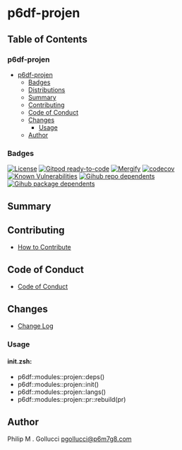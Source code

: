 # p6df-projen

## Table of Contents


### p6df-projen
- [p6df-projen](#p6df-projen)
  - [Badges](#badges)
  - [Distributions](#distributions)
  - [Summary](#summary)
  - [Contributing](#contributing)
  - [Code of Conduct](#code-of-conduct)
  - [Changes](#changes)
    - [Usage](#usage)
  - [Author](#author)

### Badges

[![License](https://img.shields.io/badge/License-Apache%202.0-yellowgreen.svg)](https://opensource.org/licenses/Apache-2.0)
[![Gitpod ready-to-code](https://img.shields.io/badge/Gitpod-ready--to--code-blue?logo=gitpod)](https://gitpod.io/#https://github.com/p6m7g8/p6df-projen)
[![Mergify](https://img.shields.io/endpoint.svg?url=https://gh.mergify.io/badges/p6m7g8/p6df-projen/&style=flat)](https://mergify.io)
[![codecov](https://codecov.io/gh/p6m7g8/p6df-projen/branch/master/graph/badge.svg?token=14Yj1fZbew)](https://codecov.io/gh/p6m7g8/p6df-projen)
[![Known Vulnerabilities](https://snyk.io/test/github/p6m7g8/p6df-projen/badge.svg?targetFile=package.json)](https://snyk.io/test/github/p6m7g8/p6df-projen?targetFile=package.json)
[![Gihub repo dependents](https://badgen.net/github/dependents-repo/p6m7g8/p6df-projen)](https://github.com/p6m7g8/p6df-projen/network/dependents?dependent_type=REPOSITORY)
[![Gihub package dependents](https://badgen.net/github/dependents-pkg/p6m7g8/p6df-projen)](https://github.com/p6m7g8/p6df-projen/network/dependents?dependent_type=PACKAGE)

## Summary

## Contributing

- [How to Contribute](CONTRIBUTING.md)

## Code of Conduct

- [Code of Conduct](https://github.com/p6m7g8/.github/blob/master/CODE_OF_CONDUCT.md)

## Changes

- [Change Log](CHANGELOG.md)

### Usage

#### init.zsh:

- p6df::modules::projen::deps()
- p6df::modules::projen::init()
- p6df::modules::projen::langs()
- p6df::modules::projen::pr::rebuild(pr)


## Author

Philip M . Gollucci <pgollucci@p6m7g8.com>
